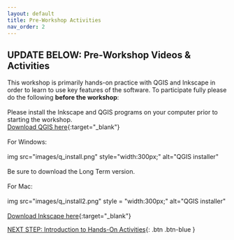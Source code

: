 ```yaml
---
layout: default
title: Pre-Workshop Activities
nav_order: 2
---
```

## UPDATE BELOW: Pre-Workshop Videos & Activities
This workshop is primarily hands-on practice with QGIS and Inkscape in order to learn to use key features of the software. To participate fully please do the following **before the workshop**:<br>
<br>Please install the Inkscape and QGIS programs on your computer prior to starting the workshop.
<br>[Download QGIS here](https://qgis.org/download/){:target="_blank"}<br>
<br> For Windows:<br>
<br> img src="images/q_install.png" style="width:300px;" alt="QGIS installer"<br> 
<br>Be sure to download the Long Term version.<br>
<br> For Mac:<br>
<br> img src="images/q_install2.png" style = "width:300px;" alt="QGIS installer"<br> 
<br>[Download Inkscape here](https://inkscape.org/release/0.92.4/windows/64-bit/){:target="_blank"}<br> 

[NEXT STEP: Introduction to Hands-On Activities](activities-intro.html){: .btn .btn-blue }
